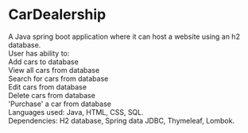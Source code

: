# CarDealership
A Java spring boot application where it can host a website using an h2 database.\
User has ability to:\
Add cars to database\
View all cars from database\
Search for cars from database\
Edit cars from database\
Delete cars from database\
'Purchase' a car from database\
Languages used: Java, HTML, CSS, SQL.\
Dependencies: H2 database, Spring data JDBC, Thymeleaf, Lombok.

